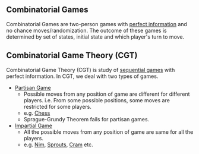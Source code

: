## Combinatorial Games
Combinatorial Games are two-person games with [perfect information](https://en.wikipedia.org/wiki/Perfect_information) and no chance moves/randomization. The outcome of these games is determined by set of states, initial state and which player's turn to move.

## Combinatorial Game Theory (CGT)
Combinatorial Game Theory (CGT) is study of [sequential games](https://en.wikipedia.org/wiki/Sequential_game) with perfect information. In CGT, we deal with two types of games.
  - [Partisan Game](https://en.wikipedia.org/wiki/Partisan_game)
      - Possible moves from any position of game are different for different players. i.e. From some possible positions, some moves are restricted for some players.
      - e.g. [Chess](https://en.wikipedia.org/wiki/Chess)
      - Sprague-Grundy Theorem fails for partisan games.
  - [Impartial Game](https://en.wikipedia.org/wiki/Impartial_game)
      - All the possible moves from any position of game are same for all the players.
      - e.g. [Nim](https://en.wikipedia.org/wiki/Nim), [Sprouts](https://en.wikipedia.org/wiki/Sprouts_(game)), [Cram](https://en.wikipedia.org/wiki/Cram_(game)) etc.
